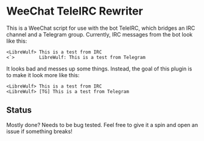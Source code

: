 # WeeChat TeleIRC Rewriter

This is a WeeChat script for use with the bot TeleIRC, which bridges an IRC
channel and a Telegram group. Currently, IRC messages from the bot look like
this:

    <LibreWulf> This is a test from IRC
    <`>         LibreWulf: This is a test from Telegram

It looks bad and messes up some things. Instead, the goal of this plugin is to
make it look more like this:

    <LibreWulf> This is a test from IRC
    <LibreWulf> [TG] This is a test from Telegram

## Status

Mostly done? Needs to be bug tested. Feel free to give it a spin and open an
issue if something breaks!
